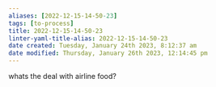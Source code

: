 ```yaml
---
aliases: [2022-12-15-14-50-23]
tags: [to-process]
title: 2022-12-15-14-50-23
linter-yaml-title-alias: 2022-12-15-14-50-23
date created: Tuesday, January 24th 2023, 8:12:37 am
date modified: Thursday, January 26th 2023, 12:14:45 pm
---
```


whats the deal with airline food?
